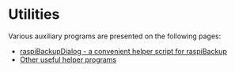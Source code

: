 # Utilities

Various auxiliary programs are presented on the following pages:

  - [raspiBackupDialog - a convenient helper script for raspiBackup](raspibackupdialog-a-convenient-helper-script-for-raspibackup.md)
  - [Other useful helper programs](useful-helper-scripts.md)

[.status]: translated

